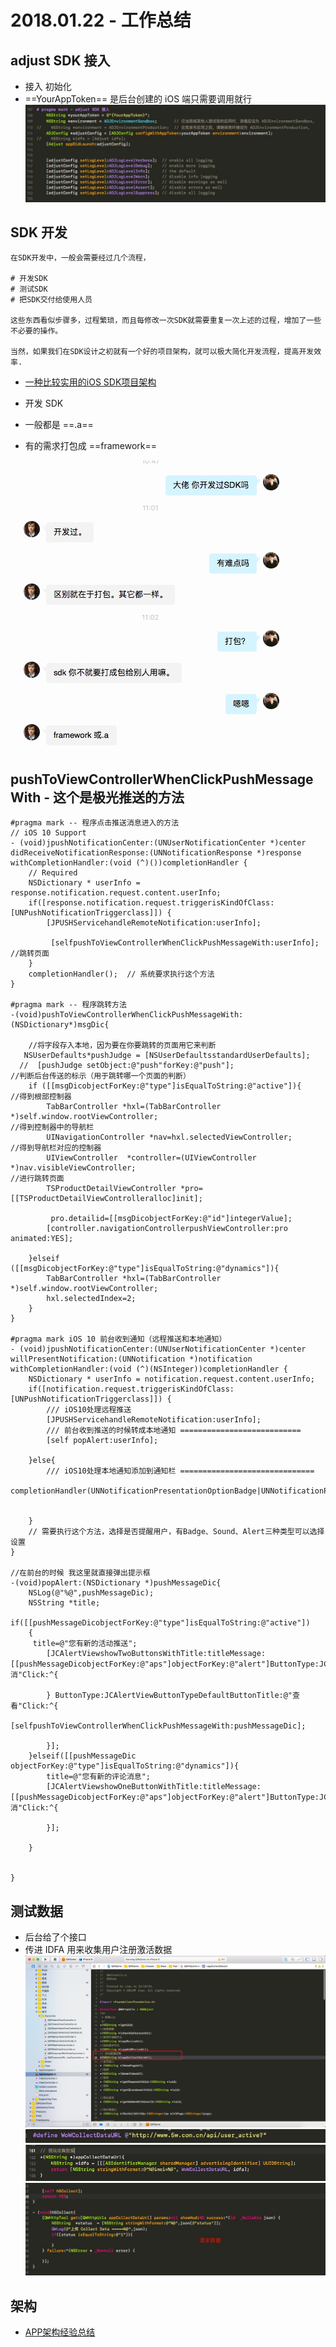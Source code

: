 # 2018.01.22 - 工作总结
## adjust SDK 接入
- 接入 初始化
- ==YourAppToken== 是后台创建的 iOS 端只需要调用就行
![](media/15165828761245/15165881950052.jpg)

## SDK 开发

```
在SDK开发中，一般会需要经过几个流程，

# 开发SDK
# 测试SDK
# 把SDK交付给使用人员

这些东西看似步骤多，过程繁琐，而且每修改一次SDK就需要重复一次上述的过程，增加了一些不必要的操作。

当然，如果我们在SDK设计之初就有一个好的项目架构，就可以极大简化开发流程，提高开发效率.
```
- [一种比较实用的iOS SDK项目架构](https://www.jianshu.com/p/edc679a893c9)

- 开发 SDK
 - 一般都是 ==.a== 
 - 有的需求打包成 ==framework==
 
![](media/15165828761245/15165913153841.jpg)

## pushToViewControllerWhenClickPushMessageWith - 这个是极光推送的方法
```
#pragma mark -- 程序点击推送消息进入的方法
// iOS 10 Support
- (void)jpushNotificationCenter:(UNUserNotificationCenter *)center didReceiveNotificationResponse:(UNNotificationResponse *)response withCompletionHandler:(void (^)())completionHandler {
    // Required
    NSDictionary * userInfo = response.notification.request.content.userInfo;
    if([response.notification.request.triggerisKindOfClass:[UNPushNotificationTriggerclass]]) {
        [JPUSHServicehandleRemoteNotification:userInfo];
        
         [selfpushToViewControllerWhenClickPushMessageWith:userInfo]; //跳转页面
    }
    completionHandler();  // 系统要求执行这个方法
}

#pragma mark -- 程序跳转方法
-(void)pushToViewControllerWhenClickPushMessageWith:(NSDictionary*)msgDic{
    
    //将字段存入本地，因为要在你要跳转的页面用它来判断
   NSUserDefaults*pushJudge = [NSUserDefaultsstandardUserDefaults];
  //  [pushJudge setObject:@"push"forKey:@"push"];
//判断后台传送的标示（用于跳转哪一个页面的判断）
    if ([[msgDicobjectForKey:@"type"]isEqualToString:@"active"]){
//得到根部控制器
        TabBarController *hxl=(TabBarController *)self.window.rootViewController;
//得到控制器中的导航栏
        UINavigationController *nav=hxl.selectedViewController;
//得到导航栏对应的控制器
        UIViewController  *controller=(UIViewController *)nav.visibleViewController;
//进行跳转页面
        TSProductDetailViewController *pro=[[TSProductDetailViewControlleralloc]init];
        
         pro.detailid=[[msgDicobjectForKey:@"id"]integerValue];        
        [controller.navigationControllerpushViewController:pro animated:YES];
      
    }elseif ([[msgDicobjectForKey:@"type"]isEqualToString:@"dynamics"]){
        TabBarController *hxl=(TabBarController *)self.window.rootViewController;
        hxl.selectedIndex=2;
    }
}

#pragma mark iOS 10 前台收到通知（远程推送和本地通知）
- (void)jpushNotificationCenter:(UNUserNotificationCenter *)center willPresentNotification:(UNNotification *)notification withCompletionHandler:(void (^)(NSInteger))completionHandler {
    NSDictionary * userInfo = notification.request.content.userInfo;
    if([notification.request.triggerisKindOfClass:[UNPushNotificationTriggerclass]]) {
        /// iOS10处理远程推送
        [JPUSHServicehandleRemoteNotification:userInfo];
        /// 前台收到推送的时候转成本地通知 ===========================
        [self popAlert:userInfo];
        
    }else{
        /// iOS10处理本地通知添加到通知栏 ==============================
        completionHandler(UNNotificationPresentationOptionBadge|UNNotificationPresentationOptionSound|UNNotificationPresentationOptionAlert);
        
        
    }
    // 需要执行这个方法，选择是否提醒用户，有Badge、Sound、Alert三种类型可以选择设置
}

//在前台的时候 我这里就直接弹出提示框
-(void)popAlert:(NSDictionary *)pushMessageDic{
    NSLog(@"%@",pushMessageDic);
    NSString *title;
    if([[pushMessageDicobjectForKey:@"type"]isEqualToString:@"active"])
    {
     title=@"您有新的活动推送";
        [JCAlertViewshowTwoButtonsWithTitle:titleMessage:             [[pushMessageDicobjectForKey:@"aps"]objectForKey:@"alert"]ButtonType:JCAlertViewButtonTypeCancelButtonTitle:@"取消"Click:^{
            
        } ButtonType:JCAlertViewButtonTypeDefaultButtonTitle:@"查看"Click:^{
            [selfpushToViewControllerWhenClickPushMessageWith:pushMessageDic];
            
        }];
    }elseif([[pushMessageDic objectForKey:@"type"]isEqualToString:@"dynamics"]){
        title=@"您有新的评论消息";
        [JCAlertViewshowOneButtonWithTitle:titleMessage:[[pushMessageDicobjectForKey:@"aps"]objectForKey:@"alert"]ButtonType:JCAlertViewButtonTypeCancelButtonTitle:@"取消"Click:^{
            
        }];
      
    }
    
   
}
```


## 测试数据
- 后台给了个接口
 - 传进 IDFA 用来收集用户注册激活数据
 ![](media/15165828761245/15166026740705.jpg)
 ![](media/15165828761245/15166027434820.jpg)
 ![](media/15165828761245/15166027084987.jpg)
![](media/15165828761245/15166024878785.jpg)

## 架构

- [APP架构经验总结](http://keeganlee.me/post/architecture/20160303)


